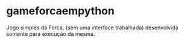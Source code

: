# gameforcaempython
Jogo simples da Forca, (sem uma interface trabalhada) desenvolvida somente para execução da mesma. 
